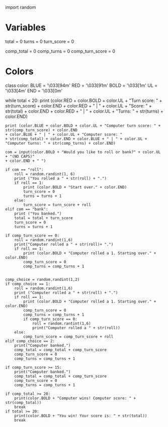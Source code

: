 import random

# Variables

total = 0
turns = 0
turn_score = 0

comp_total = 0
comp_turns = 0
comp_turn_score = 0

# Colors

class color:
    BLUE = '\033[94m'
    RED = '\033[91m'
    BOLD = '\033[1m'
    UL = '\033[4m'
    END = '\033[0m'

while total < 20: 
    print (color.RED + color.BOLD + color.UL + "Turn score: " + str(turn_score) + 
    color.END + color.RED + " | " + color.UL + "Score: " + str(total) + color.END + 
    color.RED + " | " + color.UL + "Turns: " + str(turns) + color.END)
    
    print (color.BLUE + color.BOLD + color.UL + "Computer turn score: " + str(comp_turn_score) + color.END 
    + color.BLUE + " | " + color.UL + "Computer score: " 
    + str(comp_total) + color.END + color.BLUE + " | " + color.UL +
    "Computer turns: " + str(comp_turns) + color.END)
    
    com = input(color.BOLD + "Would you like to roll or bank?" + color.UL + "(NO CAPS)" 
    + color.END + " ")
    
    if com == "roll":
        roll = random.randint(1, 6)
        print ("You rolled a " + str(roll) + ".")
        if roll == 1:
            print (color.BOLD + "Start over." + color.END)
            turn_score = 0
            turns = turns + 1
        else:
            turn_score = turn_score + roll
    elif com == "bank":
        print ("You banked.")
        total = total + turn_score
        turn_score = 0
        turns = turns + 1
        
    if comp_turn_score == 0:
        roll = random.randint(1,6)
        print("Computer rolled a " + str(roll)+ ".")
        if roll == 1:
            print (color.BOLD + "Computer rolled a 1. Starting over." + color.END)
            comp_turn_score = 0
            comp_turns = comp_turns + 1
            
            
    comp_choice = random.randint(1,2)
    if comp_choice == 1:
        roll = random.randint(1,6)
        print ("Computer rolled a " + str(roll) + ".")
        if roll == 1:
            print (color.BOLD + "Computer rolled a 1. Starting over." + color.END)
            comp_turn_score = 0
            comp_turns = comp_turns + 1
            if comp_turn_score == 0:
                roll = random.rantint(1,6)
                print("Computer rolled a " + str(roll))
        else: 
            comp_turn_score = comp_turn_score + roll
    elif comp_choice == 2:
        print("Computer banked.")
        comp_total = comp_total + comp_turn_score
        comp_turn_score = 0
        comp_turns = comp_turns + 1

    if comp_turn_score >= 15:
        print("Computer banked.")
        comp_total = comp_total + comp_turn_score
        comp_turn_score = 0
        comp_turns = comp_turns + 1
    
    if comp_total >= 20:
        print(color.BOLD + "Computer wins! Computer score: " + str(comp_total))
        break
    if total >= 20:
        print(color.BOLD + "You win! Your score is: " + str(total))
        break
